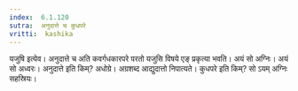 ```yaml
---
index:  6.1.120
sutra:  अनुदात्ते च कुधपरे
vritti:  kashika 
---
```


यजुषि इत्येव। अनुदात्ते च अति कवर्गधकारपरे परतो यजुसि विषये एङ् प्रकृत्या भवति। अयं सो अग्निः। अयं सो अध्वरः। अनुदात्ते इति किम्? अधोग्रे। अग्रशब्द आद्युदात्तो निपात्यते। कुधपरे इति किम्? सो ऽयम् अग्निः सहस्रियः।

